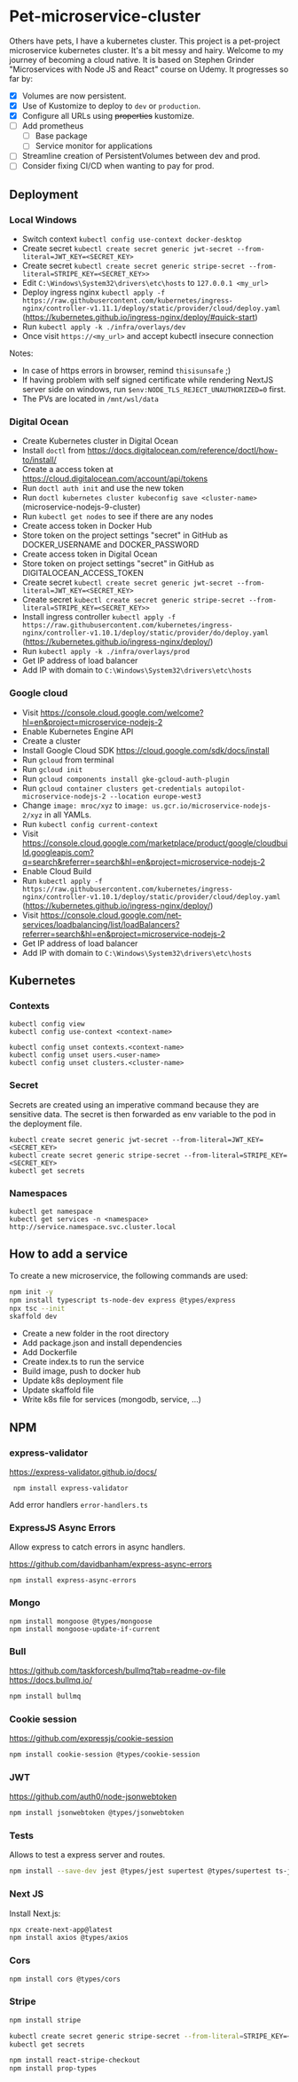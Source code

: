 # Pet-microservice-cluster

Others have pets, I have a kubernetes cluster. This project is a pet-project microservice kubernetes cluster. It's a bit messy and hairy. Welcome to my journey of becoming a cloud native. It is based on Stephen Grinder "Microservices with Node JS and React" course on Udemy. It progresses so far by:

- [X] Volumes are now persistent.
- [X] Use of Kustomize to deploy to `dev` or `production`.
- [X] Configure all URLs using ~~properties~~ kustomize.
- [ ] Add prometheus
  - [ ] Base package
  - [ ] Service monitor for applications
- [ ] Streamline creation of PersistentVolumes between dev and prod.
- [ ] Consider fixing CI/CD when wanting to pay for prod.

## Deployment

### Local Windows

- Switch context `kubectl config use-context docker-desktop`
- Create secret `kubectl create secret generic jwt-secret --from-literal=JWT_KEY=<SECRET_KEY>`
- Create secret `kubectl create secret generic stripe-secret --from-literal=STRIPE_KEY=<SECRET_KEY>>`
- Edit `C:\Windows\System32\drivers\etc\hosts` to `127.0.0.1 <my_url>`
- Deploy ingress nginx `kubectl apply -f https://raw.githubusercontent.com/kubernetes/ingress-nginx/controller-v1.11.1/deploy/static/provider/cloud/deploy.yaml` (https://kubernetes.github.io/ingress-nginx/deploy/#quick-start)
- Run `kubectl apply -k ./infra/overlays/dev`
- Once visit `https://<my_url>` and accept kubectl insecure connection


Notes:
  - In case of https errors in browser, remind `thisisunsafe` ;)
  - If having problem with self signed certificate while rendering NextJS server side on windows, run `$env:NODE_TLS_REJECT_UNAUTHORIZED=0` first.
  - The PVs are located in `/mnt/wsl/data`


### Digital Ocean

- Create Kubernetes cluster in Digital Ocean
- Install `doctl` from https://docs.digitalocean.com/reference/doctl/how-to/install/
- Create a access token at https://cloud.digitalocean.com/account/api/tokens
- Run `doctl auth init` and use the new token
- Run `doctl kubernetes cluster kubeconfig save <cluster-name>` (microservice-nodejs-9-cluster)
- Run `kubectl get nodes` to see if there are any nodes
- Create access token in Docker Hub
- Store token on the project settings "secret" in GitHub as DOCKER_USERNAME and DOCKER_PASSWORD
- Create access token in Digital Ocean
- Store token on project settings "secret" in GitHub as DIGITALOCEAN_ACCESS_TOKEN
- Create secret `kubectl create secret generic jwt-secret --from-literal=JWT_KEY=<SECRET_KEY>`
- Create secret `kubectl create secret generic stripe-secret --from-literal=STRIPE_KEY=<SECRET_KEY>>`
- Install ingress controller `kubectl apply -f https://raw.githubusercontent.com/kubernetes/ingress-nginx/controller-v1.10.1/deploy/static/provider/do/deploy.yaml` (https://kubernetes.github.io/ingress-nginx/deploy/)
- Run `kubectl apply -k ./infra/overlays/prod`
- Get IP address of load balancer
- Add IP with domain to `C:\Windows\System32\drivers\etc\hosts`

### Google cloud

- Visit https://console.cloud.google.com/welcome?hl=en&project=microservice-nodejs-2
- Enable Kubernetes Engine API
- Create a cluster
- Install Google Cloud SDK https://cloud.google.com/sdk/docs/install
- Run `gcloud` from terminal
- Run `gcloud init`
- Run `gcloud components install gke-gcloud-auth-plugin`
- Run `gcloud container clusters get-credentials autopilot-microservice-nodejs-2 --location europe-west3`
- Change `image: mroc/xyz` to `image: us.gcr.io/microservice-nodejs-2/xyz` in all YAMLs.
- Run `kubectl config current-context`
- Visit https://console.cloud.google.com/marketplace/product/google/cloudbuild.googleapis.com?q=search&referrer=search&hl=en&project=microservice-nodejs-2
- Enable Cloud Build
- Run `kubectl apply -f https://raw.githubusercontent.com/kubernetes/ingress-nginx/controller-v1.10.1/deploy/static/provider/cloud/deploy.yaml` (https://kubernetes.github.io/ingress-nginx/deploy/)
- Visit https://console.cloud.google.com/net-services/loadbalancing/list/loadBalancers?referrer=search&hl=en&project=microservice-nodejs-2
- Get IP address of load balancer
- Add IP with domain to `C:\Windows\System32\drivers\etc\hosts`

## Kubernetes

### Contexts

```
kubectl config view
kubectl config use-context <context-name>

kubectl config unset contexts.<context-name> 
kubectl config unset users.<user-name>
kubectl config unset clusters.<cluster-name>
```

### Secret

Secrets are created using an imperative command because they are sensitive data.
The secret is then forwarded as env variable to the pod in the deployment file.

```
kubectl create secret generic jwt-secret --from-literal=JWT_KEY=<SECRET_KEY>
kubectl create secret generic stripe-secret --from-literal=STRIPE_KEY=<SECRET_KEY>
kubectl get secrets
```

### Namespaces

```
kubectl get namespace
kubectl get services -n <namespace>
http://service.namespace.svc.cluster.local
```

## How to add a service

To create a new microservice, the following commands are used:

```bash
npm init -y
npm install typescript ts-node-dev express @types/express
npx tsc --init
skaffold dev
```

- Create a new folder in the root directory
- Add package.json and install dependencies
- Add Dockerfile
- Create index.ts to run the service
- Build image, push to docker hub
- Update k8s deployment file
- Update skaffold file
- Write k8s file for services (mongodb, service, ...)

## NPM

### express-validator

https://express-validator.github.io/docs/

```
 npm install express-validator
 ```

Add error handlers `error-handlers.ts`

### ExpressJS Async Errors

Allow express to catch errors in async handlers.

https://github.com/davidbanham/express-async-errors

```
npm install express-async-errors
```

### Mongo

```
npm install mongoose @types/mongoose
npm install mongoose-update-if-current
```

### Bull

https://github.com/taskforcesh/bullmq?tab=readme-ov-file
https://docs.bullmq.io/

```bash
npm install bullmq
```

### Cookie session

https://github.com/expressjs/cookie-session

```bash
npm install cookie-session @types/cookie-session
```

### JWT

https://github.com/auth0/node-jsonwebtoken

```bash
npm install jsonwebtoken @types/jsonwebtoken
```

### Tests

Allows to test a express server and routes.

```bash
npm install --save-dev jest @types/jest supertest @types/supertest ts-jest mongodb-memory-server
```

### Next JS

Install Next.js:

```bash
npx create-next-app@latest
npm install axios @types/axios
```

### Cors

```bash
npm install cors @types/cors
```

### Stripe

```bash
npm install stripe

kubectl create secret generic stripe-secret --from-literal=STRIPE_KEY=<SECRET_KEY>
kubectl get secrets

npm install react-stripe-checkout
npm install prop-types
```